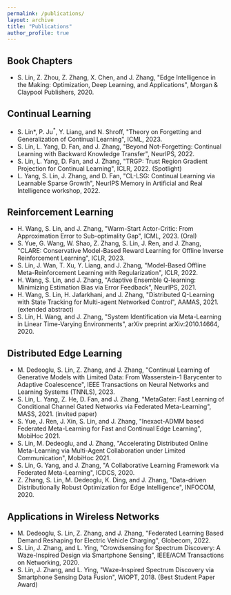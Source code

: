 ```yaml
---
permalink: /publications/
layout: archive
title: "Publications"
author_profile: true
---
```



## Book Chapters

* S. Lin, Z. Zhou, Z. Zhang, X. Chen, and J. Zhang, "Edge Intelligence in the Making: Optimization, Deep Learning, and Applications", Morgan & Claypool Publishers, 2020.


## Continual Learning

* S. Lin*, P. Ju$^*$, Y. Liang, and N. Shroff, "Theory on Forgetting and Generalization of Continual Learning", ICML, 2023.
* S. Lin, L. Yang, D. Fan, and J. Zhang, "Beyond Not-Forgetting: Continual Learning with Backward Knowledge Transfer", NeurIPS, 2022.
* S. Lin, L. Yang, D. Fan, and J. Zhang, "TRGP: Trust Region Gradient Projection for Continual Learning", ICLR, 2022. (Spotlight)
* L. Yang, S. Lin, J. Zhang, and D. Fan, "CL-LSG: Continual Learning via Learnable Sparse
Growth", NeurIPS Memory in Artificial and Real Intelligence workshop, 2022.




## Reinforcement Learning

* H. Wang, S. Lin, and J. Zhang, "Warm-Start Actor-Critic: From Approximation Error to Sub-optimality Gap", ICML, 2023. (Oral)
* S. Yue, G. Wang, W. Shao, Z. Zhang, S. Lin, J. Ren, and J. Zhang, "CLARE: Conservative Model-Based Reward Learning for Offline Inverse Reinforcement Learning", ICLR, 2023.
* S. Lin, J. Wan, T. Xu, Y. Liang, and J. Zhang, "Model-Based Offline Meta-Reinforcement Learning with Regularization", ICLR, 2022.
* H. Wang, S. Lin, and J. Zhang, "Adaptive Ensemble Q-learning: Minimizing Estimation Bias via Error Feedback", NeurIPS, 2021.
* H. Wang, S. Lin, H. Jafarkhani, and J. Zhang, "Distributed Q-Learning with State Tracking for Multi-agent Networked Control", AAMAS, 2021. (extended abstract)
* S. Lin, H. Wang, and J. Zhang, "System Identification via Meta-Learning in Linear Time-Varying Environments", arXiv preprint arXiv:2010.14664, 2020.

## Distributed Edge Learning

* M. Dedeoglu, S. Lin, Z. Zhang, and J. Zhang, "Continual Learning of Generative Models with Limited Data: From Wasserstein-1 Barycenter to Adaptive Coalescence",   IEEE Transactions on Neural Networks and Learning Systems (TNNLS), 2023.
* S. Lin, L. Yang, Z. He, D. Fan, and J. Zhang, "MetaGater: Fast Learning of Conditional Channel Gated Networks via Federated Meta-Learning", MASS, 2021. (invited paper)
* S. Yue, J. Ren, J. Xin, S. Lin, and J. Zhang, "Inexact-ADMM based Federated Meta-Learning for Fast and Continual Edge Learning", MobiHoc 2021.
* S. Lin, M. Dedeoglu, and J. Zhang, "Accelerating Distributed Online Meta-Learning via Multi-Agent Collaboration under Limited Communication", MobiHoc 2021.
* S. Lin, G. Yang, and J. Zhang, "A Collaborative Learning Framework via Federated Meta-Learning", ICDCS, 2020.
* Z. Zhang, S. Lin, M. Dedeoglu, K. Ding, and J. Zhang, "Data-driven Distributionally Robust Optimization for Edge Intelligence", INFOCOM, 2020.


## Applications in Wireless Networks

* M. Dedeoglu, S. Lin, Z. Zhang, and J. Zhang, "Federated Learning Based Demand Reshaping for Electric Vehicle Charging", Globecom, 2022.
* S. Lin, J. Zhang, and L. Ying, "Crowdsensing for Spectrum Discovery: A Waze-Inspired Design via Smartphone Sensing", IEEE/ACM Transactions on Networking, 2020.
* S. Lin, J. Zhang, and L. Ying, "Waze-Inspired Spectrum Discovery via Smartphone Sensing Data Fusion", WiOPT, 2018. (Best Student Paper Award)
